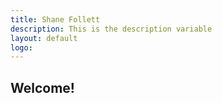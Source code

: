 ```yaml
---
title: Shane Follett
description: This is the description variable
layout: default
logo: 
---
```


## Welcome!